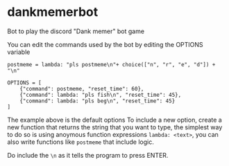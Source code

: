 # dankmemerbot
Bot to play the discord "Dank memer" bot game

You can edit the commands used by the bot by editing the OPTIONS variable
```
postmeme = lambda: "pls postmeme\n"+ choice(["n", "r", "e", "d"]) + "\n"

OPTIONS = [
    {"command": postmeme, "reset_time": 60},
    {"command": lambda: "pls fish\n", "reset_time": 45},
    {"command": lambda: "pls beg\n", "reset_time": 45}
]
```
The example above is the default options
To include a new option, create a new function that returns the string that you want to type, the simplest way to do so is using anoymous function expressions `lambda: <text>`, you can also write functions like `postmeme` that include logic.

Do include the `\n` as it tells the program to press ENTER.
